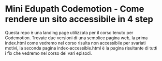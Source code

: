 # Mini Edupath Codemotion - Come rendere un sito accessibile in 4 step

Questa repo è una landing page utilizzata per il corso tenuto per Codemotion. Trovate due versioni di una semplice pagina web, la prima index.html come vedremo nel corso risulta non accessibile per svariati motivi, la seconda pagina index-accessible.html è la pagina risultante di tutti i fix che vedremo nel corso dei vari episodi. 

